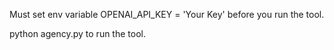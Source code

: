 Must set  env variable OPENAI_API_KEY = 'Your Key' before you run the tool.

python agency.py to run the tool.
